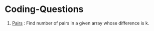# Coding-Questions

1. [Pairs](./pairs.md) : Find number of pairs in a given array whose difference is k.
